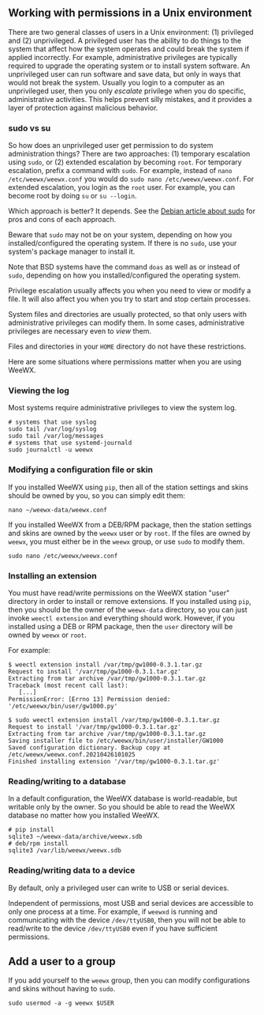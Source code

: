 ## Working with permissions in a Unix environment

There are two general classes of users in a Unix environment: (1) privileged and (2) unprivileged.  A privileged user has the ability to do things to the system that affect how the system operates and could break the system if applied incorrectly.  For example, administrative privileges are typically required to upgrade the operating system or to install system software.  An unprivileged user can run software and save data, but only in ways that would not break the system. Usually you login to a computer as an unprivileged user, then you only *escalate* privilege when you do specific, administrative activities.  This helps prevent silly mistakes, and it provides a layer of protection against malicious behavior.

### sudo vs su

So how does an unprivileged user get permission to do system administration things?  There are two approaches: (1) temporary escalation using `sudo`, or (2) extended escalation by becoming `root`.  For temporary escalation, prefix a command with `sudo`.  For example, instead of `nano /etc/weewx/weewx.conf` you would do `sudo nano /etc/weewx/weewx.conf`.  For extended escalation, you login as the `root` user.  For example, you can become root by doing `su` or `su --login`.

Which approach is better?  It depends.  See the [Debian article about sudo](https://wiki.debian.org/sudo/) for pros and cons of each approach.

Beware that `sudo` may not be on your system, depending on how you installed/configured the operating system.  If there is no `sudo`, use your system's package manager to install it.

Note that BSD systems have the command `doas` as well as or instead of `sudo`, depending on how you installed/configured the operating system.

Privilege escalation usually affects you when you need to view or modify a file.  It will also affect you when you try to start and stop certain processes.

System files and directories are usually protected, so that only users with administrative privileges can modify them.  In some cases, administrative privileges are necessary even to *view* them.

Files and directories in your `HOME` directory do not have these restrictions.

Here are some situations where permissions matter when you are using WeeWX.

### Viewing the log

Most systems require administrative privileges to view the system log.
```
# systems that use syslog
sudo tail /var/log/syslog
sudo tail /var/log/messages
# systems that use systemd-journald
sudo journalctl -u weewx
```

### Modifying a configuration file or skin

If you installed WeeWX using `pip`, then all of the station settings and skins should be owned by you, so you can simply edit them:
```
nano ~/weewx-data/weewx.conf
```
If you installed WeeWX from a DEB/RPM package, then the station settings and skins are owned by the `weewx` user or by `root`.  If the files are owned by `weewx`, you must either be in the `weewx` group, or use `sudo` to modify them.
```
sudo nano /etc/weewx/weewx.conf
```

### Installing an extension

You must have read/write permissions on the WeeWX station "user" directory in order to install or remove extensions.  If you installed using `pip`, then you should be the owner of the `weewx-data` directory, so you can just invoke `weectl extension` and everything should work.  However, if you installed using a DEB or RPM package, then the `user` directory will be owned by `weewx` or `root`.

For example:
```
$ weectl extension install /var/tmp/gw1000-0.3.1.tar.gz
Request to install '/var/tmp/gw1000-0.3.1.tar.gz'
Extracting from tar archive /var/tmp/gw1000-0.3.1.tar.gz
Traceback (most recent call last):
   [...]
PermissionError: [Errno 13] Permission denied: '/etc/weewx/bin/user/gw1000.py'
```

```
$ sudo weectl extension install /var/tmp/gw1000-0.3.1.tar.gz
Request to install '/var/tmp/gw1000-0.3.1.tar.gz'
Extracting from tar archive /var/tmp/gw1000-0.3.1.tar.gz
Saving installer file to /etc/weewx/bin/user/installer/GW1000
Saved configuration dictionary. Backup copy at /etc/weewx/weewx.conf.20210426101025
Finished installing extension '/var/tmp/gw1000-0.3.1.tar.gz'
```

### Reading/writing to a database

In a default configuration, the WeeWX database is world-readable, but writable only by the owner.  So you should be able to read the WeeWX database no matter how you installed WeeWX.
```
# pip install
sqlite3 ~/weewx-data/archive/weewx.sdb
# deb/rpm install
sqlite3 /var/lib/weewx/weewx.sdb
```

### Reading/writing data to a device

By default, only a privileged user can write to USB or serial devices.

Independent of permissions, most USB and serial devices are accessible to only one process at a time.  For example, if `weewxd` is running and communicating with the device `/dev/ttyUSB0`, then you will not be able to read/write to the device `/dev/ttyUSB0` even if you have sufficient permissions.


## Add a user to a group

If you add yourself to the `weewx` group, then you can modify configurations and skins without having to `sudo`.
```
sudo usermod -a -g weewx $USER
```
